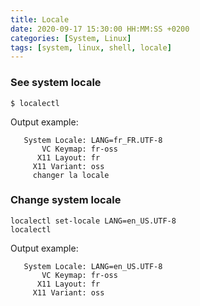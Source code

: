 ```yaml
---
title: Locale
date: 2020-09-17 15:30:00 HH:MM:SS +0200
categories: [System, Linux]
tags: [system, linux, shell, locale]
---
```


### See system locale
```shell
$ localectl
```
Output example:
```
   System Locale: LANG=fr_FR.UTF-8
       VC Keymap: fr-oss
      X11 Layout: fr
     X11 Variant: oss
	 changer la locale
```
### Change system locale
```shell
localectl set-locale LANG=en_US.UTF-8
localectl
```
Output example:
```
   System Locale: LANG=en_US.UTF-8
       VC Keymap: fr-oss
      X11 Layout: fr
     X11 Variant: oss
```